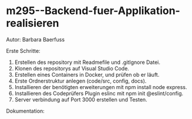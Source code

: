 # m295--Backend-fuer-Applikation-realisieren

Autor: Barbara Baerfuss

Erste Schritte:

1. Erstellen des repository mit Readmefile und .gitIgnore Datei.
2. Klonen des repositorys auf Visual Studio Code.
3. Erstellen eines Containers in Docker, und prüfen ob er läuft.
4. Erste Ordnerstruktur anlegen (code/src, config, docs).
5. Installieren der benötigten erweiterungen mit npm install node express.
6. Installieren des Codeprüfers Plugin eslinc mit npm init @eslint/config.
7. Server verbindung auf Port 3000 erstellen und Testen.


Dokumentation:









